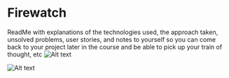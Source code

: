 # Firewatch
ReadMe with explanations of the technologies used, the approach taken, unsolved problems, user stories, and notes to yourself so you can come back to your project later in the course and be able to pick up your train of thought, etc
![Alt text](https://user-images.githubusercontent.com/7662760/63144865-d545a400-bfa9-11e9-8fba-683ba3c95ed2.png)

![Alt text](https://user-images.githubusercontent.com/7662760/63144864-d4147700-bfa9-11e9-84bd-748218e2dbb2.png)

